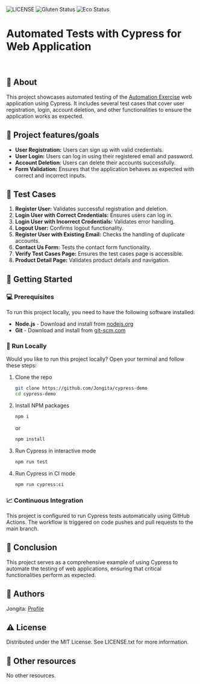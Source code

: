 ![LICENSE](https://img.shields.io/badge/license-MIT-blue.svg?style=flat-square)
![Gluten Status](https://img.shields.io/badge/Gluten-Free-green.svg)
![Eco Status](https://img.shields.io/badge/ECO-Friendly-green.svg)

# Automated Tests with Cypress for Web Application

<br>

## 🌟 About

This project showcases automated testing of the [Automation Exercise](https://www.automationexercise.com/) web application using Cypress. It includes several test cases that cover user registration, login, account deletion, and other functionalities to ensure the application works as expected.

## 🎯 Project features/goals

-   **User Registration:** Users can sign up with valid credentials.
-   **User Login:** Users can log in using their registered email and password.
-   **Account Deletion**: Users can delete their accounts successfully.
-   **Form Validation:** Ensures that the application behaves as expected with correct and incorrect inputs.

## 🧪 Test Cases

1. **Register User:** Validates successful registration and deletion.
2. **Login User with Correct Credentials:** Ensures users can log in.
3. **Login User with Incorrect Credentials:** Validates error handling.
4. **Logout User:** Confirms logout functionality.
5. **Register User with Existing Email:** Checks the handling of duplicate accounts.
6. **Contact Us Form:** Tests the contact form functionality.
7. **Verify Test Cases Page:** Ensures the test cases page is accessible.
8. **Product Detail Page:** Validates product details and navigation.

## 🧰 Getting Started

### 💻 Prerequisites

To run this project locally, you need to have the following software installed:

-   **Node.js** - Download and install from [nodejs.org](https://nodejs.org)
-   **Git** - Download and install from [git-scm.com](https://git-scm.com)

### 🏃 Run Locally

Would you like to run this project locally? Open your terminal and follow these steps:

1. Clone the repo
    ```sh
    git clone https://github.com/Jongita/cypress-demo
    cd cypress-demo
    ```
2. Install NPM packages
    ```sh
    npm i
    ```
    or
    ```sh
    npm install
    ```
3. Run Cypress in interactive mode
    ```sh
    npm run test
    ```
4. Run Cypress in CI mode
    ```sh
    npm run cypress:ci
    ```

### 📈 Continuous Integration

This project is configured to run Cypress tests automatically using GitHub Actions. The workflow is triggered on code pushes and pull requests to the main branch.

## 🎉 Conclusion

This project serves as a comprehensive example of using Cypress to automate the testing of web applications, ensuring that critical functionalities perform as expected.

## 🎅 Authors

Jongita: [Profile](https://github.com/jongita)

## ⚠️ License

Distributed under the MIT License. See LICENSE.txt for more information.

## 🔗 Other resources

No other resources.
